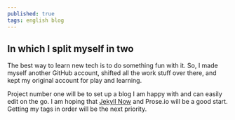 ```yaml
---
published: true
tags: english blog
---
```


## In which I split myself in two

The best way to learn new tech is to do something fun with it. So, I made myself another GitHub account, shifted all the work stuff over there, and kept my original account for play and learning. 

Project number one will be to set up a blog I am happy with and can easily edit on the go. I am hoping that [Jekyll Now](/ "https://github.com/barryclark/jekyllnow") and Prose.io will be a good start. Getting my tags in order will be the next priority.
